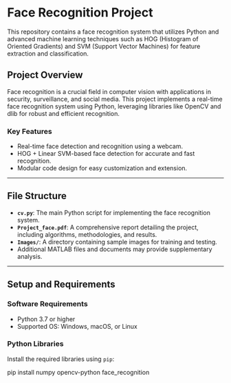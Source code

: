 # Face Recognition Project

This repository contains a face recognition system that utilizes Python and advanced machine learning techniques such as HOG (Histogram of Oriented Gradients) and SVM (Support Vector Machines) for feature extraction and classification.

## Project Overview

Face recognition is a crucial field in computer vision with applications in security, surveillance, and social media. This project implements a real-time face recognition system using Python, leveraging libraries like OpenCV and dlib for robust and efficient recognition.

### Key Features
- Real-time face detection and recognition using a webcam.
- HOG + Linear SVM-based face detection for accurate and fast recognition.
- Modular code design for easy customization and extension.

---

## File Structure

- **`cv.py`**: The main Python script for implementing the face recognition system.
- **`Project_face.pdf`**: A comprehensive report detailing the project, including algorithms, methodologies, and results.
- **`Images/`**: A directory containing sample images for training and testing.
- Additional MATLAB files and documents may provide supplementary analysis.

---

## Setup and Requirements

### Software Requirements
- Python 3.7 or higher
- Supported OS: Windows, macOS, or Linux

### Python Libraries
Install the required libraries using `pip`:

pip install numpy opencv-python face_recognition
